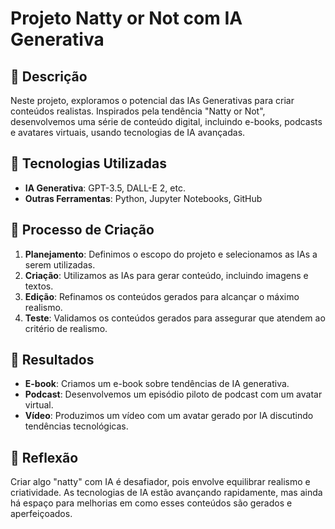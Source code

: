 # Projeto Natty or Not com IA Generativa

## 📒 Descrição
Neste projeto, exploramos o potencial das IAs Generativas para criar conteúdos realistas. Inspirados pela tendência "Natty or Not", desenvolvemos uma série de conteúdo digital, incluindo e-books, podcasts e avatares virtuais, usando tecnologias de IA avançadas.

## 🤖 Tecnologias Utilizadas
- **IA Generativa**: GPT-3.5, DALL-E 2, etc.
- **Outras Ferramentas**: Python, Jupyter Notebooks, GitHub

## 🧐 Processo de Criação
1. **Planejamento**: Definimos o escopo do projeto e selecionamos as IAs a serem utilizadas.
2. **Criação**: Utilizamos as IAs para gerar conteúdo, incluindo imagens e textos.
3. **Edição**: Refinamos os conteúdos gerados para alcançar o máximo realismo.
4. **Teste**: Validamos os conteúdos gerados para assegurar que atendem ao critério de realismo.

## 🚀 Resultados
- **E-book**: Criamos um e-book sobre tendências de IA generativa.
- **Podcast**: Desenvolvemos um episódio piloto de podcast com um avatar virtual.
- **Vídeo**: Produzimos um vídeo com um avatar gerado por IA discutindo tendências tecnológicas.

## 💭 Reflexão
Criar algo "natty" com IA é desafiador, pois envolve equilibrar realismo e criatividade. As tecnologias de IA estão avançando rapidamente, mas ainda há espaço para melhorias em como esses conteúdos são gerados e aperfeiçoados.

